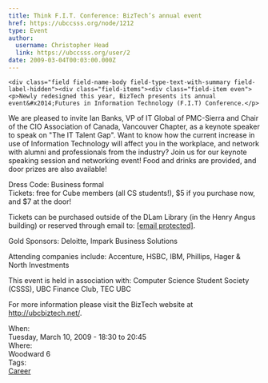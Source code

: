 ```yaml
---
title: Think F.I.T. Conference: BizTech’s annual event 
href: https://ubccsss.org/node/1212
type: Event
author:
  username: Christopher Head
  link: https://ubccsss.org/user/2
date: 2009-03-04T00:03:00.000Z
---
```



    <div class="field field-name-body field-type-text-with-summary field-label-hidden"><div class="field-items"><div class="field-item even"><p>Newly redesigned this year, BizTech presents its annual event&#x2014;Futures in Information Technology (F.I.T) Conference.</p>
<p>We are pleased to invite Ian Banks, VP of IT Global of PMC-Sierra and Chair of the CIO Association of Canada, Vancouver Chapter, as a keynote speaker to speak on &quot;The IT Talent Gap&quot;. Want to know how the current increase in use of Information Technology will affect you in the workplace, and network with alumni and professionals from the industry? Join us for our keynote speaking session and networking event! Food and drinks are provided, and door prizes are also available!</p>
<p>Dress Code: Business formal<br>
Tickets: free for Cube members (all CS students!), $5 if you purchase now, and $7 at the door!</p>
<p>Tickets can be purchased outside of the DLam Library (in the Henry Angus building) or reserved through email to: <a href="/cdn-cgi/l/email-protection#94e1f6f7f6fdeee0f1f7fcd4f3f9f5fdf8baf7fbf9"><span class="__cf_email__" data-cfemail="c8bdaaabaaa1b2bcadaba088afa5a9a1a4e6aba7a5">[email&#xA0;protected]</span></a>.</p>
<p>Gold Sponsors: Deloitte, Impark Business Solutions</p>
<p>Attending companies include: Accenture, HSBC, IBM, Phillips, Hager &amp; North Investments</p>
<p>This event is held in association with: Computer Science Student Society (CSSS), UBC Finance Club, TEC UBC</p>
<p>For more information please visit the BizTech website at <a href="http://ubcbiztech.net">http://ubcbiztech.net/</a>.</p>
</div></div></div><div class="field field-name-field-dates field-type-datetime field-label-above"><div class="field-label">When:&#xA0;</div><div class="field-items"><div class="field-item even"><span class="date-display-single">Tuesday, March 10, 2009 - <span class="date-display-range"><span class="date-display-start">18:30</span> to <span class="date-display-end">20:45</span></span></span></div></div></div><div class="field field-name-field-location field-type-text field-label-above"><div class="field-label">Where:&#xA0;</div><div class="field-items"><div class="field-item even">Woodward 6</div></div></div>    <footer>
    <div class="field field-name-field-tags field-type-taxonomy-term-reference field-label-above"><div class="field-label">Tags:&#xA0;</div><div class="field-items"><div class="field-item even"><a href="/career">Career</a></div></div></div>      </footer>
    